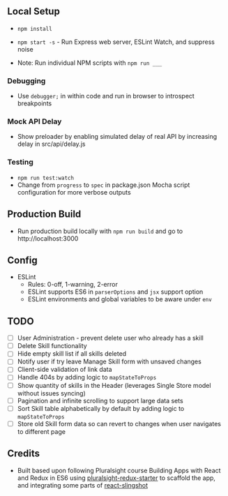 ## Local Setup

* `npm install`
* `npm start -s` - Run Express web server, ESLint Watch, and suppress noise

* Note: Run individual NPM scripts with `npm run ___`

### Debugging

* Use `debugger;` in within code and run in browser to introspect breakpoints

### Mock API Delay

* Show preloader by enabling simulated delay of real API by increasing delay in src/api/delay.js

### Testing

* `npm run test:watch`
* Change from `progress` to `spec` in package.json Mocha script configuration for more verbose outputs 

## Production Build

* Run production build locally with `npm run build` and go to http://localhost:3000

## Config

* ESLint
  * Rules: 0-off, 1-warning, 2-error
  * ESLint supports ES6 in `parserOptions` and `jsx` support option
  * ESLint environments and global variables to be aware under `env`

## TODO

* [ ] User Administration - prevent delete user who already has a skill
* [ ] Delete Skill functionality
* [ ] Hide empty skill list if all skills deleted
* [ ] Notify user if try leave Manage Skill form with unsaved changes
* [ ] Client-side validation of link data
* [ ] Handle 404s by adding logic to `mapStateToProps`
* [ ] Show quantity of skills in the Header (leverages Single Store model without issues syncing)
* [ ] Pagination and infinite scrolling to support large data sets
* [ ] Sort Skill table alphabetically by default by adding logic to `mapStateToProps`
* [ ] Store old Skill form data so can revert to changes when user navigates to different page  

## Credits

* Built based upon following Pluralsight course Building Apps with React and Redux in ES6
using [pluralsight-redux-starter](https://github.com/coryhouse/pluralsight-redux-starter) to scaffold the app, and integrating some parts
of [react-slingshot](https://github.com/coryhouse/react-slingshot)
